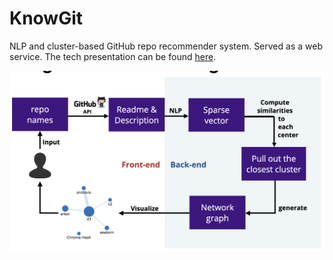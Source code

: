 # KnowGit

NLP and cluster-based GitHub repo recommender system. Served as a web service. The tech presentation can be found [here](https://slides.com/yuchsiao/knowgit#/).

![KnowGit System Architecture](img/knowgit-arch.png)
